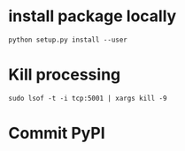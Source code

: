 # install package locally
    
    python setup.py install --user

# Kill processing

    sudo lsof -t -i tcp:5001 | xargs kill -9

# Commit PyPI

    